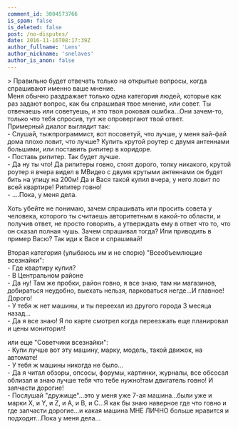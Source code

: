 ```yaml
---
comment_id: 3004573766
is_spam: false
is_deleted: false
post: /no-disputes/
date: 2016-11-16T08:17:39Z
author_fullname: 'Lens'
author_nickname: 'snelaves'
author_is_anon: false
---
```


<p>&gt; Правильно будет отвечать только на открытые вопросы, когда спрашивают именно ваше мнение.<br>Меня обычно раздражает только одна категория людей, которые как раз задают вопрос, как бы спрашивая твое мнение, или совет. Ты отвечаешь или советуешь, и это твоя роковая ошибка...Они зачем-то, только что тебя спросив, тут же опровергают твой ответ.<br>Примерный диалог выглядит так:<br>- Слушай, тыжпрограммист, вот посоветуй, что лучше, у меня вай-фай дома плохо ловит, что лучше? Купить крутой роутер с двумя антеннами большими, или поставить рипитер в коридоре.<br>- Поставь рипитер. Так будет лучше.<br>- Да ну ты что! Да рипитеры говно, стоят дорого, толку никакого, крутой роутер я вчера видел в МВидео с двумя крутыми антеннами он будет бить на улицу на 200м! Да и Вася такой купил вчера, у него ловит по всей квартире! Рипитер говно!<br>- ....Пока, у меня дела.</p><p>Хоть убейте не понимаю, зачем спрашивать или просить совета у человека, которого ты считаешь авторитетным в какой-то области, и получив ответ, не просто говорить, а утверждать ему в ответ что то, что он сказал полная чушь. Зачем спрашивал тогда? Или приводить в пример Васю? Так иди к Васе и спрашивай!</p><p>Вторая категория (улыбаюсь им и не спорю) "Всеобъемлющие всезнайки":<br>- Где квартиру купил?<br>- В Центральном районе<br>- Да ну! Там же пробки, район говно, я все знаю, там ни магазинов, добираться неудобно, выехать нельзя, парковаться негде...И главное! Дорого!<br>- У тебя ж нет машины, и ты переехал из другого города 3 месяца назад...<br>- Да я все знаю! Я по карте смотрел когда переезжать еще планировал и цены мониторил!</p><p>или еще "Советчики всезнайки":<br>- Купи лучше вот эту машину, марку, модель, такой движок, на автомате!<br>- У тебя ж машины никогда не было...<br>- Да я читал обзоры, опсосы, форумы, картинки, журналы, все обсосал облизал и знаю лучше тебя что тебе нужно!там двигатель говно! И запчасти дорогие!<br>- Послушай "дружище"...это у меня уже 7-ая машина...были уже и марки X, и Y, и Z, и A, и B, и С...Я как бы знаю наверное где что говно и где запчасти дорогие...и какая машина МНЕ ЛИЧНО больше нравится и подходит...Пока у меня дела...</p>
